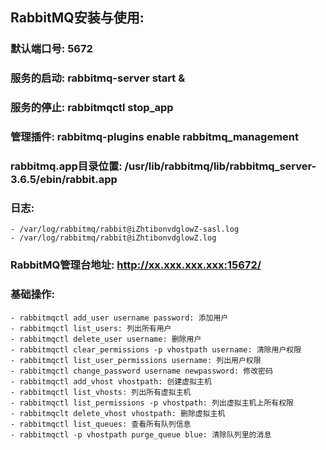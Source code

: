 ﻿## RabbitMQ安装与使用:
### 默认端口号: 5672
### 服务的启动: rabbitmq-server start &
### 服务的停止: rabbitmqctl stop_app
### 管理插件: rabbitmq-plugins enable rabbitmq_management
### rabbitmq.app目录位置: /usr/lib/rabbitmq/lib/rabbitmq_server-3.6.5/ebin/rabbit.app
### 日志:
    - /var/log/rabbitmq/rabbit@iZhtibonvdglowZ-sasl.log
    - /var/log/rabbitmq/rabbit@iZhtibonvdglowZ.log
### RabbitMQ管理台地址: http://xx.xxx.xxx.xxx:15672/
### 基础操作:
    - rabbitmqctl add_user username password: 添加用户
    - rabbitmqctl list_users: 列出所有用户
    - rabbitmqctl delete_user username: 删除用户
    - rabbitmqctl clear_permissions -p vhostpath username: 清除用户权限
    - rabbitmqctl list_user_permissions username: 列出用户权限
    - rabbitmqctl change_password username newpassword: 修改密码
    - rabbitmqctl add_vhost vhostpath: 创建虚拟主机
    - rabbitmqctl list_vhosts: 列出所有虚拟主机
    - rabbitmqctl list_permissions -p vhostpath: 列出虚拟主机上所有权限
    - rabbitmqclt delete_vhost vhostpath: 删除虚拟主机
    - rabbitmqctl list_queues: 查看所有队列信息
    - rabbitmqctl -p vhostpath purge_queue blue: 清除队列里的消息
###

